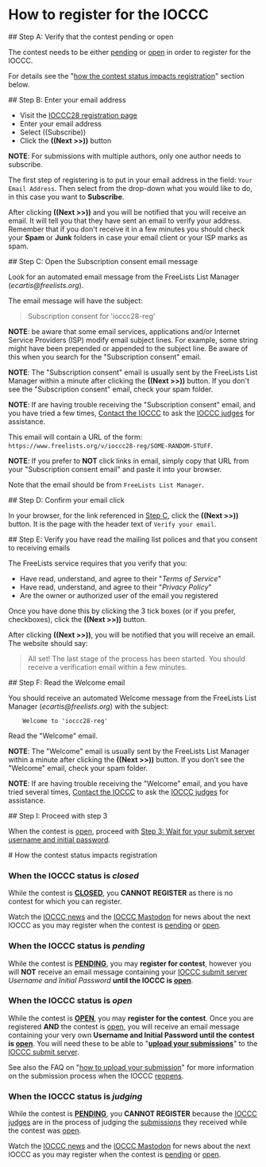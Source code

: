 # How to register for the IOCCC


<div id="step_a">
## Step A: Verify that the contest pending or open
</div>

The contest needs to be either [pending](../faq.html#pending) or [open](../faq.html#open)
in order to register for the IOCCC.

For details see the "[how the contest status impacts registration](#status_impact)" section below.


<div id="step_b">
## Step B: Enter your email address
</div>

- Visit the [IOCCC28 registration page](https://www.freelists.org/list/ioccc28-reg)
- Enter your email address
- Select ((Subscribe))
- Click the **((Next >>))** button

**NOTE**: For submissions with multiple authors, only one author needs to subscribe.

The first step of registering is to put in your email address in the field:
`Your Email Address`. Then select from the drop-down what you would like to do,
in this case you want to **Subscribe**.

After clicking **((Next >>))** and you will be notified that you will receive an
email. It will tell you that they have sent an email to verify your address.
Remember that if you don't receive it in a few minutes you should check your
**Spam** or **Junk** folders in case your email client or your ISP marks as
spam.

<div id="step_c">
## Step C: Open the Subscription consent email message
</div>

Look for an automated email message from the FreeLists List Manager (_ecartis@freelists.org_).

The email message will have the subject:

> Subscription consent for 'ioccc28-reg'

**NOTE**: be aware that some email services, applications and/or Internet
Service Providers (ISP) modify email subject lines.  For example, some string
might have been prepended or appended to the subject line.  Be aware of
this when you search for the "Subscription consent" email.

**NOTE**: The "Subscription consent" email is usually sent by the FreeLists
List Manager within a minute after clicking the **((Next >>))** button.
If you don't see the "Subscription consent" email, check your spam folder.

**NOTE**: If are having trouble receiving the "Subscription consent" email, and
you have tried a few times, [Contact the IOCCC](../contact.html) to ask the
[IOCCC judges](../judges.html) for assistance.

This email will contain a URL of the form:
`https://www.freelists.org/v/ioccc28-reg/SOME-RANDOM-STUFF`.

**NOTE**: If you prefer to **NOT** click links in email, simply copy that
URL from your "Subscription consent email" and paste it into your browser.

Note that the email should be from `FreeLists List Manager`.

<div id="step_d">
## Step D: Confirm your email click
</div>

In your browser, for the link referenced in [Step C](#step_c), click the
**((Next >>))** button. It is the page with the header text of `Verify your
email`.

<div id="step_e">
## Step E: Verify you have read the mailing list polices and that you consent to receiving emails
</div>

The FreeLists service requires that you verify that you:

- Have read, understand, and agree to their "_Terms of Service_"
- Have read, understand, and agree to their "_Privacy Policy_"
- Are the owner or authorized user of the email you registered

Once you have done this by clicking the 3 tick boxes (or if you prefer,
checkboxes), click the **((Next >>))** button.

After clicking **((Next >>))**, you will be notified that you will receive an
email. The website should say:

> All set! The last stage of the process has been started. You should receive a
verification email within a few minutes.


<div id="step_f">
## Step F: Read the Welcome email
</div>

You should receive an automated Welcome message from the FreeLists List Manager
(_ecartis@freelists.org_) with the subject:

```
    Welcome to 'ioccc28-reg'
```

Read the "Welcome" email.

**NOTE**: The "Welcome" email is usually sent by the FreeLists
List Manager within a minute after clicking the **((Next >>))** button.
If you don't see the "Welcome" email, check your spam folder.

**NOTE**: If are having trouble receiving the "Welcome" email, and you have
tried several times,
[Contact the IOCCC](../contact.html) to ask the [IOCCC judges](../judges.html)
for assistance.

<div id="step_i">
## Step I: Proceed with step 3
</div>

When the contest is [open](../faq.html#open), proceed with
[Step 3: Wait for your submit server username and initial password](../quick-start.html#step_3).


<div id="status_impact">
# How the contest status impacts registration
</div>


### When the IOCCC status is _closed_

While the contest is **[CLOSED](../faq.html#closed)**,
you **CANNOT REGISTER** as there is no contest for which you can register.

Watch the [IOCCC news](../news.html) and the [IOCCC Mastodon](https://fosstodon.org/@ioccc)
for news about the next IOCCC as you may register when the contest is [pending](../faq.html#pending)
or [open](../faq.html#open).


### When the IOCCC status is _pending_

While the contest is **[PENDING](../faq.html#pending)**,
you may **register for contest**, however you will **NOT**
receive an email message containing your [IOCCC submit server](https://submit.ioccc.org)
*Username and Initial Password* **until the IOCCC is [open](../faq.html#open)**.


### When the IOCCC status is _open_

While the contest is **[OPEN](../faq.html#open)**,
you may **register for the contest**.  Once you are registered **AND**
the contest is [open](../faq.html#open), you will receive an email message containing your very own
**Username and Initial Password until the contest is [open](../faq.html#open)**.  You will need these
to be able to "**[upload your submissions](submit.html)**" to the
[IOCCC submit server](https://submit.ioccc.org).

See also the
FAQ on "[how to upload your submission](../faq.html#submit)"
for more information on the submission process when the IOCCC [reopens](../faq.html#open).


### When the IOCCC status is _judging_

While the contest is **[PENDING](../faq.html#pending)**,
you **CANNOT REGISTER** because the
[IOCCC judges](../judges.html) are in the process of judging the [submissions](../faq.html#how_many)
they received while the contest was [open](../faq.html#open).

Watch the [IOCCC news](../news.html) and the [IOCCC Mastodon](https://fosstodon.org/@ioccc)
for news about the next IOCCC as you may register when the contest is [pending](../faq.html#pending)
or [open](../faq.html#open).


<!--

    Copyright © 1984-2025 by Landon Curt Noll. All Rights Reserved.

    You are free to share and adapt this file under the terms of this license:

        Creative Commons Attribution-ShareAlike 4.0 International (CC BY-SA 4.0)

    For more information, see:

        https://creativecommons.org/licenses/by-sa/4.0/

-->
